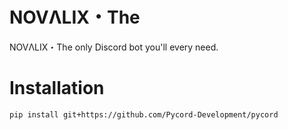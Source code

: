 # NOVΛLIX・The
NOVΛLIX・The only Discord bot you'll every need.

# Installation
```bash
pip install git+https://github.com/Pycord-Development/pycord
```